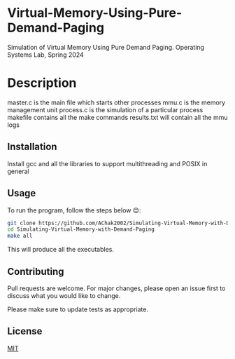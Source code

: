 # Virtual-Memory-Using-Pure-Demand-Paging

Simulation of Virtual Memory Using Pure Demand Paging. Operating Systems Lab, Spring 2024

# Description

master.c is the main file which starts other processes
mmu.c is the memory management unit 
process.c is the simulation of a particular process
makefile contains all the make commands
results.txt will contain all the mmu logs
## Installation

Install gcc and all the libraries to support multithreading and POSIX in general

## Usage
To run the program, follow the steps below 😊:
```bash
git clone https://github.com/AChak2002/Simulating-Virtual-Memory-with-Demand-Paging
cd Simulating-Virtual-Memory-with-Demand-Paging
make all
```
This will produce all the executables.

## Contributing

Pull requests are welcome. For major changes, please open an issue first
to discuss what you would like to change.

Please make sure to update tests as appropriate.

## License

[MIT](https://choosealicense.com/licenses/mit/)
